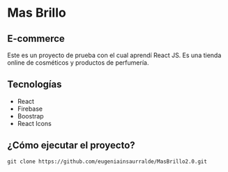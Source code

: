 # Mas Brillo

## E-commerce

Este es un proyecto de prueba con el cual aprendí React JS. Es una tienda online de cosméticos y productos de perfumería.

## Tecnologías

- React
- Firebase
- Boostrap
- React Icons

## ¿Cómo ejecutar el proyecto?

```
git clone https://github.com/eugeniainsaurralde/MasBrillo2.0.git
```
